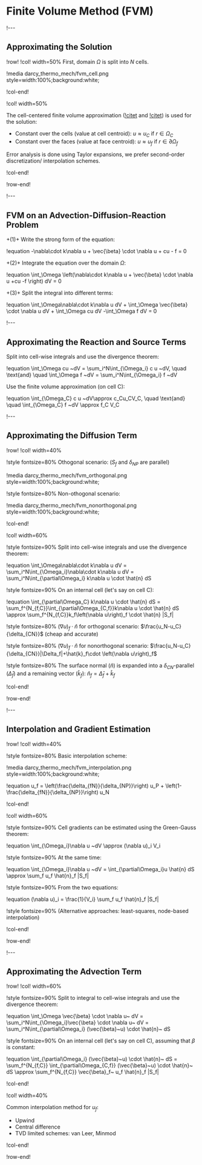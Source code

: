 # Finite Volume Method (FVM)

!---

## Approximating the Solution

!row!
!col! width=50%
First, domain $\Omega$ is split into $N$ cells.

!media darcy_thermo_mech/fvm_cell.png style=width:100%;background:white;

!col-end!

!col! width=50%

The cell-centered finite volume approximation ([!citet](moukalled2016finite) and [!citet](jasak1996error)) is used for the solution:

- Constant over the cells (value at cell centroid): $u \approx u_C$ if $r \in \Omega_C$
- Constant over the faces (value at face centroid): $u \approx u_f$ if $r \in \partial\Omega_f$

Error analysis is done using Taylor expansions, we prefer second-order discretization/
interpolation schemes.

!col-end!

!row-end!

!---

## FVM on an Advection-Diffusion-Reaction Problem

+(1)+ Write the strong form of the equation:

!equation
-\nabla\cdot k\nabla u + \vec{\beta} \cdot \nabla u + cu - f = 0

+(2)+ Integrate the equation over the domain $\Omega$:

!equation
\int_\Omega \left(\nabla\cdot k\nabla u + \vec{\beta} \cdot \nabla u +cu -f \right) dV = 0

+(3)+ Split the integral into different terms:

!equation
\int_\Omega\nabla\cdot k\nabla u dV + \int_\Omega \vec{\beta} \cdot \nabla u dV + \int_\Omega cu dV -\int_\Omega f dV = 0

!---

## Approximating the Reaction and Source Terms

Split into cell-wise integrals and use the divergence theorem:

!equation
\int_\Omega cu ~dV = \sum_i^N\int_{\Omega_i} c u ~dV, \quad \text{and} \quad \int_\Omega f ~dV = \sum_i^N\int_{\Omega_i} f ~dV

Use the finite volume approximation (on cell C):

!equation
\int_{\Omega_C} c u ~dV\approx c_Cu_CV_C, \quad \text{and} \quad \int_{\Omega_C} f ~dV \approx f_C V_C


!---

## Approximating the Diffusion Term

!row!
!col! width=40%

!style fontsize=80%
Othogonal scenario: ($S_f$ and $\delta_{NP}$ are parallel)

!media darcy_thermo_mech/fvm_orthogonal.png style=width:100%;background:white;

!style fontsize=80%
Non-othogonal scenario:

!media darcy_thermo_mech/fvm_nonorthogonal.png style=width:100%;background:white;

!col-end!

!col! width=60%

!style fontsize=90%
Split into cell-wise integrals and use the divergence theorem:

!equation
\int_\Omega\nabla\cdot k\nabla u dV = \sum_i^N\int_{\Omega_i}\nabla\cdot k\nabla u dV = \sum_i^N\int_{\partial\Omega_i} k\nabla u \cdot \hat{n} dS

!style fontsize=90%
On an internal cell (let's say on cell C):

!equation
\int_{\partial\Omega_C} k\nabla u \cdot \hat{n} dS = \sum_f^{N_{f,C}}\int_{\partial\Omega_{C,f}}k\nabla u \cdot \hat{n} dS \approx \sum_f^{N_{f,C}}k_f\left(\nabla u\right)_f \cdot \hat{n} |S_f|

!style fontsize=80%
$\left(\nabla u\right)_f \cdot \hat{n}$ for orthogonal scenario: $\frac{u_N-u_C}{\delta_{CN}}$ (cheap and accurate)

!style fontsize=80%
$\left(\nabla u\right)_f \cdot \hat{n}$ for nonorthogonal scenario: $\frac{u_N-u_C}{\delta_{CN}}|\Delta_f|+\hat{k}_f\cdot \left(\nabla u\right)_f$  

!style fontsize=80%
The surface normal ($\hat{n}$) is expanded into a $\delta_{CN}$-parallel ($\hat{\Delta}_f$) and a remaining vector ($\hat{k}_f$): $\hat{n}_f=\hat{\Delta}_f + \hat{k}_f$

!col-end!

!row-end!

!---

## Interpolation and Gradient Estimation

!row!
!col! width=40%

!style fontsize=80%
Basic interpolation scheme:

!media darcy_thermo_mech/fvm_interpolation.png style=width:100%;background:white;

!equation
u_f = \left(\frac{\delta_{fN}}{\delta_{NP}}\right) u_P + \left(1- \frac{\delta_{fN}}{\delta_{NP}}\right) u_N

!col-end!

!col! width=60%

!style fontsize=90%
Cell gradients can be estimated using the Green-Gauss theorem:

!equation
\int_{\Omega_i}\nabla u ~dV \approx (\nabla u)_i V_i

!style fontsize=90%
At the same time:

!equation
\int_{\Omega_i}\nabla u ~dV = \int_{\partial\Omega_i}u \hat{n} dS \approx \sum_f u_f \hat{n}_f |S_f|

!style fontsize=90%
From the two equations:  

!equation
(\nabla u)_i = \frac{1}{V_i} \sum_f u_f \hat{n}_f |S_f|

!style fontsize=90%
(Alternative approaches: least-squares, node-based interpolation)

!col-end!

!row-end!


!---

## Approximating the Advection Term

!row!
!col! width=60%

!style fontsize=90%
Split to integral to cell-wise integrals and use the divergence theorem:

!equation
\int_\Omega \vec{\beta} \cdot \nabla u~ dV = \sum_i^N\int_{\Omega_i}\vec{\beta} \cdot \nabla u~ dV = \sum_i^N\int_{\partial\Omega_i} (\vec{\beta}~u) \cdot \hat{n}~ dS

!style fontsize=90%
On an internal cell (let's say on cell C), assuming that $\beta$ is constant:

!equation
\int_{\partial\Omega_i} (\vec{\beta}~u) \cdot \hat{n}~ dS = \sum_f^{N_{f,C}} \int_{\partial\Omega_{C,f}} (\vec{\beta}~u) \cdot \hat{n}~ dS \approx \sum_f^{N_{f,C}} \vec{\beta}_f~ u_f \hat{n}_f |S_f|

!col-end!

!col! width=40%

Common interpolation method for $u_f$:

- Upwind
- Central difference
- TVD limited schemes: van Leer, Minmod

!col-end!

!row-end!
